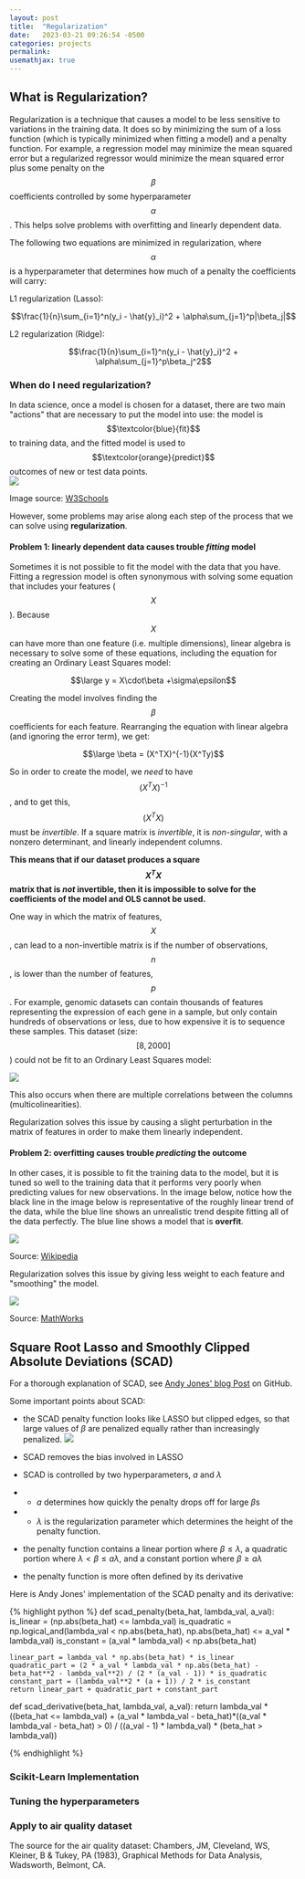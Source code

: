 ```yaml
---
layout: post
title:  "Regularization"
date:   2023-03-21 09:26:54 -0500
categories: projects
permalink: 
usemathjax: true
---
```


## **What is Regularization?**
Regularization is a technique that causes a model to be less sensitive to variations in the training data. It does so by minimizing the sum of a loss function (which is typically minimized when fitting a model) and a penalty function.  For example, a regression model may minimize the mean squared error but a regularized regressor would minimize the mean squared error plus some penalty on the $$\beta$$ coefficients controlled by some hyperparameter $$\alpha$$.  This helps solve problems with overfitting and linearly dependent data. 

The following two equations are minimized in regularization, where $$\alpha$$ is a hyperparameter that determines how much of a penalty the coefficients will carry:

L1 regularization (Lasso): 

$$\frac{1}{n}\sum_{i=1}^n(y_i - \hat{y}_i)^2 + \alpha\sum_{j=1}^p|\beta_j|$$

L2 regularization (Ridge):

$$\frac{1}{n}\sum_{i=1}^n(y_i - \hat{y}_i)^2 + \alpha\sum_{j=1}^p\beta_j^2$$


### **When do I need regularization?**

In data science, once a model is chosen for a dataset, there are two main "actions" that are necessary to put the model into use:
the model is $$\textcolor{blue}{fit}$$ to training data, and the fitted model is used to $$\textcolor{orange}{predict}$$ outcomes of new or test data points.  
![]({{site.baseurl}}/assets/images/regularization/img_linear_regression2.png)

Image source: [W3Schools](https://www.w3schools.com/python/python_ml_linear_regression.asp)

However, some problems may arise along each step of the process that we can solve using **regularization**. 

#### **Problem 1: linearly dependent data causes trouble *fitting* model**

Sometimes it is not possible to fit the model with the data that you have.  Fitting a regression model is often synonymous with solving some equation that includes your features ($$X$$).  Because $$X$$ can have more than one feature (i.e. multiple dimensions), linear algebra is necessary to solve some of these equations, including the equation for creating an Ordinary Least Squares model:

$$\large y = X\cdot\beta +\sigma\epsilon$$

Creating the model involves finding the $$\beta$$ coefficients for each feature.  Rearranging the equation with linear algebra (and ignoring the error term), we get: 

$$\large \beta = (X^TX)^{-1}(X^Ty)$$

So in order to create the model, we *need* to have $$(X^TX)^{-1}$$, and to get this, $$(X^TX)$$ must be *invertible*.  If a square matrix is *invertible*, it is *non-singular*, with a nonzero determinant, and linearly independent columns.  

**This means that if our dataset produces a square $$X^TX$$ matrix that is *not* invertible, then it is impossible to solve for the coefficients of the model and OLS cannot be used.**

One way in which the matrix of features, $$X$$, can lead to a non-invertible matrix is if the number of observations, $$n$$, is lower than the number of features, $$p$$.  For example, genomic datasets can contain thousands of features representing the expression of each gene in a sample, but only contain hundreds of observations or less, due to how expensive it is to sequence these samples.  This dataset (size: $$[8,2000]$$) could not be fit to an Ordinary Least Squares model: 

![]({{site.baseurl}}/assets/images/regularization/genetic_table_eg.png)

This also occurs when there are multiple correlations between the columns (multicolinearities).

Regularization solves this issue by causing a slight perturbation in the matrix of features in order to make them linearly independent. 


#### **Problem 2: overfitting causes trouble *predicting* the outcome**

In other cases, it is possible to fit the training data to the model, but it is tuned so well to the training data that it performs very poorly when predicting values for new observations. In the image below, notice how the black line in the image below is representative of the roughly linear trend of the data, while the blue line shows an unrealistic trend despite fitting all of the data perfectly. The blue line shows a model that is **overfit**. 

![]({{site.baseurl}}/assets/images/regularization/Overfitted_Data.png)

Source: [Wikipedia](https://en.wikipedia.org/wiki/Overfitting)

Regularization solves this issue by giving less weight to each feature and "smoothing" the model. 

![]({{site.baseurl}}/assets/images/regularization/regularized.png)

Source: [MathWorks](https://www.mathworks.com/discovery/regularization.html)


## Square Root Lasso and Smoothly Clipped Absolute Deviations (SCAD)

For a thorough explanation of SCAD, see [Andy Jones' blog Post](https://andrewcharlesjones.github.io/journal/scad.html) on GitHub.

Some important points about SCAD:
- the SCAD penalty function looks like LASSO but clipped edges, so that large values of $\beta$ are penalized equally rather than increasingly penalized.
![]({{site.baseurl}}/assets/images/regularization/scad_penalty.png)

- SCAD removes the bias involved in LASSO
- SCAD is controlled by two hyperparameters, $a$ and $\lambda$
- - $a$ determines how quickly the penalty drops off for large $\beta$s
- - $\lambda$ is the regularization parameter which determines the height of the penalty function.
- the penalty function contains a linear portion where $\beta \leq \lambda$, a quadratic portion where $\lambda < \beta \leq a\lambda$, and a constant portion where $\beta \geq a\lambda$
- the penalty function is more often defined by its derivative

Here is Andy Jones' implementation of the SCAD penalty and its derivative:

{% highlight python %}
def scad_penalty(beta_hat, lambda_val, a_val):
    is_linear = (np.abs(beta_hat) <= lambda_val)
    is_quadratic = np.logical_and(lambda_val < np.abs(beta_hat), np.abs(beta_hat) <= a_val * lambda_val)
    is_constant = (a_val * lambda_val) < np.abs(beta_hat)
    
    linear_part = lambda_val * np.abs(beta_hat) * is_linear
    quadratic_part = (2 * a_val * lambda_val * np.abs(beta_hat) - beta_hat**2 - lambda_val**2) / (2 * (a_val - 1)) * is_quadratic
    constant_part = (lambda_val**2 * (a + 1)) / 2 * is_constant
    return linear_part + quadratic_part + constant_part
    
def scad_derivative(beta_hat, lambda_val, a_val):
    return lambda_val * ((beta_hat <= lambda_val) + (a_val * lambda_val - beta_hat)*((a_val * lambda_val - beta_hat) > 0) / ((a_val - 1) * lambda_val) * (beta_hat > lambda_val))

{% endhighlight %}

### Scikit-Learn Implementation 

### Tuning the hyperparameters

### Apply to air quality dataset

The source for the air quality dataset:
Chambers, JM, Cleveland, WS, Kleiner, B & Tukey, PA (1983), Graphical Methods for Data Analysis, Wadsworth, Belmont, CA.